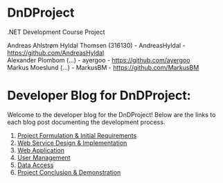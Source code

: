 # DnDProject
.NET Development Course Project

Andreas Ahlstrøm Hyldal Thomsen (316130) - AndreasHyldal - https://github.com/AndreasHyldal \
Alexander Plombom (...) - ayergoo - https://github.com/ayergoo \
Markus Moeslund (...) - MarkusBM - https://github.com/MarkusBM

# Developer Blog for DnDProject:

Welcome to the developer blog for the DnDProject! Below are the links to each blog post documenting the development process.

1. [Project Formulation & Initial Requirements](LINK)
2. [Web Service Design & Implementation](LINK)
3. [Web Application](LINK)
4. [User Management](LINK)
5. [Data Access](LINK)
6. [Project Conclusion & Demonstration](LINK)
